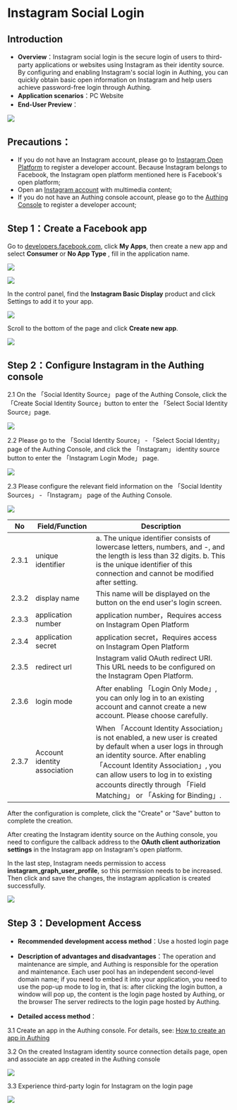 # Instagram Social Login

<LastUpdated/>

## Introduction

- **Overview**：Instagram social login is the secure login of users to third-party applications or websites using Instagram as their identity source. By configuring and enabling Instagram's social login in Authing, you can quickly obtain basic open information on Instagram and help users achieve password-free login through Authing.
- **Application scenarios**：PC Website
- **End-User Preview**：

![](./images/00-viewResult.png)

## Precautions：

- If you do not have an Instagram account, please go to [Instagram Open Platform](https://developers.facebook.com/) to register a developer account. Because Instagram belongs to Facebook, the Instagram open platform mentioned here is Facebook's open platform;
- Open an [Instagram account](https://www.instagram.com/) with multimedia content;
- If you do not have an Authing console account, please go to the [Authing Console](https://authing.cn/) to register a developer account;

## Step 1：Create a Facebook app

Go to [developers.facebook.com](https://developers.facebook.com/), click **My Apps**, then create a new app and select **Consumer** or **No App Type** , fill in the application name.

![](./images/01-createapp.png)

![](./images/02-saveapp.png)

In the control panel, find the **Instagram Basic Display** product and click Settings to add it to your app.

![](./images/03-addinstagram.png)

Scroll to the bottom of the page and click **Create new app**.

![](./images/04-saveins.png)

## Step 2：Configure Instagram in the Authing console

2.1 On the 「Social Identity Source」 page of the Authing Console, click the 「Create Social Identity Source」button to enter the 「Select Social Identity Source」page.

![](./images/05-addSocial.png)

2.2 Please go to the 「Social Identity Source」 - 「Select Social Identity」 page of the Authing Console, and click the 「Instagram」 identity source button to enter the 「Instagram Login Mode」 page.

![](./images/06-choiceIns.png)

2.3 Please configure the relevant field information on the 「Social Identity Sources」 - 「Instagram」 page of the Authing Console.

![](./images/07-insconfig.png)

| No    | Field/Function               | Description                                                  |
| ----- | ---------------------------- | ------------------------------------------------------------ |
| 2.3.1 | unique identifier            | a. The unique identifier consists of lowercase letters, numbers, and -, and the length is less than 32 digits. b. This is the unique identifier of this connection and cannot be modified after setting. |
| 2.3.2 | display name                 | This name will be displayed on the button on the end user's login screen. |
| 2.3.3 | application number           | application number，Requires access on Instagram Open Platform |
| 2.3.4 | application secret           | application secret，Requires access on Instagram Open Platform |
| 2.3.5 | redirect url                 | Instagram valid OAuth redirect URI. This URL needs to be configured on the Instagram Open Platform. |
| 2.3.6 | login mode                   | After enabling 「Login Only Mode」, you can only log in to an existing account and cannot create a new account. Please choose carefully. |
| 2.3.7 | Account identity association | When 「Account Identity Association」is not enabled, a new user is created by default when a user logs in through an identity source. After enabling 「Account Identity Association」, you can allow users to log in to existing accounts directly through 「Field Matching」 or 「Asking for Binding」. |

After the configuration is complete, click the "Create" or "Save" button to complete the creation.

After creating the Instagram identity source on the Authing console, you need to configure the callback address to the **OAuth client authorization settings** in the Instagram app on Instagram's open platform.

In the last step, Instagram needs permission to access **instagram_graph_user_profile**, so this permission needs to be increased. Then click and save the changes, the instagram application is created successfully.

![](./images/08-insconfig-success.png)

## Step 3：Development Access

- **Recommended development access method**：Use a hosted login page

- **Description of advantages and disadvantages**：The operation and maintenance are simple, and Authing is responsible for the operation and maintenance. Each user pool has an independent second-level domain name; if you need to embed it into your application, you need to use the pop-up mode to log in, that is: after clicking the login button, a window will pop up, the content is the login page hosted by Authing, or the browser The server redirects to the login page hosted by Authing.

- **Detailed access method**：

3.1 Create an app in the Authing console. For details, see: [How to create an app in Authing](/guides/app-new/create-app/create-app.md)

3.2 On the created Instagram identity source connection details page, open and associate an app created in the Authing console

![](./images/09-openapp.png)

3.3 Experience third-party login for Instagram on the login page

![](./images/10-login.png)
